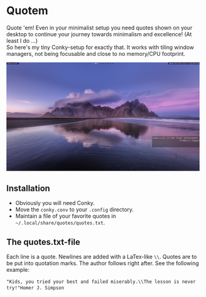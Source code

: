 # Quotem

Quote 'em! Even in your minimalist setup you need quotes shown on your desktop to continue your journey towards minimalism and excellence! (At least I do ...) \
So here's my tiny Conky-setup for exactly that. It works with tiling window managers, not being focusable and close to no memory/CPU footprint.

![Screenshot](images/screenshot.png)

## Installation

- Obviously you will need Conky.
- Move the ```conky.conv``` to your ```.config``` directory.
- Maintain a file of your favorite quotes in ```~/.local/share/quotes/quotes.txt```.

## The quotes.txt-file

Each line is a quote.
Newlines are added with a LaTex-like ```\\```.
Quotes are to be put into quotation marks.
The author follows right after.
See the following example:
```
"Kids, you tried your best and failed miserably.\\The lesson is never try!"Homer J. Simpson
```

